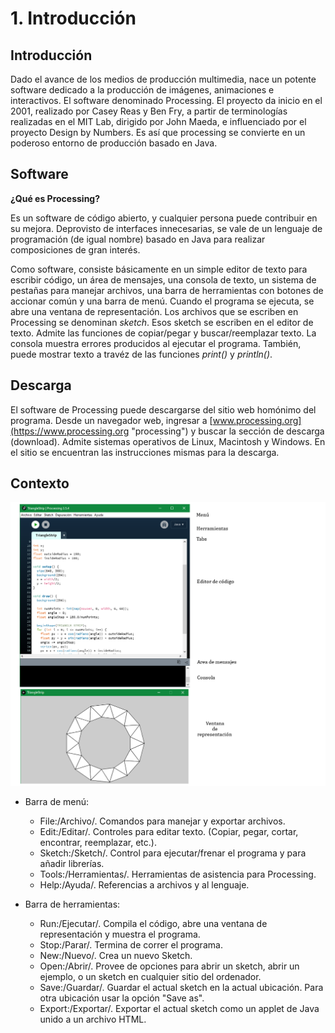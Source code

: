 # 1. Introducción
## Introducción

Dado el avance de los medios de producción multimedia, nace un potente software dedicado a la producción de imágenes, animaciones e interactivos. El software denominado Processing. El proyecto da inicio en el 2001, realizado por Casey Reas y Ben Fry, a partir de terminologías realizadas en el MIT Lab, dirigido por John Maeda, e influenciado por el proyecto Design by Numbers. Es así que processing se convierte en un poderoso entorno de producción basado en Java.

## Software

**¿Qué es Processing?**

Es un software de código abierto, y cualquier persona puede contribuir en su mejora. Deprovisto de interfaces innecesarias, se vale de un lenguaje de programación (de igual nombre) basado en Java para realizar composiciones de gran interés. 

Como software, consiste básicamente en un simple editor de texto para escribir código, un área de mensajes, una consola de texto, un sistema de pestañas para manejar archivos, una barra de herramientas con botones de accionar común y una barra de menú. Cuando el programa se ejecuta, se abre una ventana de representación. Los archivos que se escriben en Processing se denominan *sketch*. Esos sketch se escriben en el editor de texto. Admite las funciones de copiar/pegar y buscar/reemplazar texto. La consola muestra errores producidos al ejecutar el programa. También, puede mostrar texto a travéz de las funciones *print()* y *println()*.

## Descarga

El software de Processing puede descargarse del sitio web homónimo del programa. Desde un navegador web, ingresar a [www.processing.org](https://www.processing.org "processing") y buscar la sección de descarga (download). Admite sistemas operativos de Linux, Macintosh y Windows. En el sitio se encuentran las instrucciones mismas para la descarga.

## Contexto

![processing-entorno](img/processing-entorno.png "processing-entorno")

* Barra de menú:
    * File:/Archivo/. Comandos para manejar y exportar archivos.
    * Edit:/Editar/. Controles para editar texto. (Copiar, pegar, cortar, encontrar, reemplazar, etc.).
    * Sketch:/Sketch/. Control para ejecutar/frenar el programa y para añadir librerías.
    * Tools:/Herramientas/. Herramientas de asistencia para Processing.
    * Help:/Ayuda/. Referencias a archivos y al lenguaje.

* Barra de herramientas:
    * Run:/Ejecutar/. Compila el código, abre una ventana de representación y muestra el programa.
    * Stop:/Parar/. Termina de correr el programa.
    * New:/Nuevo/. Crea un nuevo Sketch.
    * Open:/Abrir/. Provee de opciones para abrir un sketch, abrir un ejemplo, o un sketch en cualquier sitio del ordenador.
    * Save:/Guardar/. Guardar el actual sketch en la actual ubicación. Para otra ubicación usar la opción "Save as".
    * Export:/Exportar/. Exportar el actual sketch como un applet de Java unido a un archivo HTML.